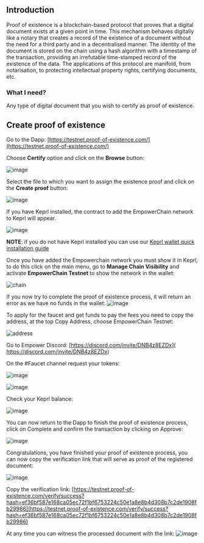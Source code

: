 ## Introduction
Proof of existence is a blockchain-based protocol that proves that a digital document exists at a given point in time. This mechanism behaves digitally like a notary that creates a record of the existence of a document without the need for a third party and in a decentralised manner. The identity of the document is stored on the chain using a hash algorithm with a timestamp of the transaction, providing an irrefutable time-stamped record of the existence of the data. The applications of this protocol are manifold, from notarisation, to protecting intellectual property rights, certifying documents, etc.

### What I need?
Any type of digital document that you wish to certify as proof of existence.

## Create proof of existence 
Go to the Dapp:
[https://testnet.proof-of-existence.com/](https://testnet.proof-of-existence.com/)

Choose **Certify** option and click on the **Browse** button:

![image](https://github.com/Cumulo-pro/Empower-chain/assets/2853158/c8eb89a7-3963-4f12-85e9-e0db61ca4114)

Select the file to which you want to assign the existence proof and click on the **Create proof** button:

![image](https://github.com/Cumulo-pro/Empower-chain/assets/2853158/c3675d18-d988-44ce-8d2a-b997c929af34)

If you have Keprl installed, the contract to add the EmpowerChain network to Keprl will appear.

![image](https://github.com/Cumulo-pro/Empower-chain/assets/2853158/06c9684d-92b4-4203-8d73-498ad0ef02ed)

**NOTE**: if you do not have Keprl installed you can use our [Keprl wallet quick installation guide](https://medium.com/cumulo-pro/keprl-wallet-quick-installation-guide-8d443caf4336)

Once you have added the Empowerchain network you must show it in Keprl, to do this click on the main menu, go to **Manage Chain Visibility** and activate **EmpowerChain Testnet** to show the network in the wallet:

![chain](https://github.com/Cumulo-pro/Empower-chain/assets/2853158/12569f2e-4e67-437d-8539-06ec6ad1b1cd)

If you now try to complete the proof of existence process, it will return an error as we have no funds in the wallet:
![image](https://github.com/Cumulo-pro/Empower-chain/assets/2853158/c56c8ad4-46ce-4e26-984a-1922cecdb8cf)

To apply for the faucet and get funds to pay the fees you need to copy the address, at the top Copy Address, choose EmpowerChain Testnet:

![address](https://github.com/Cumulo-pro/Empower-chain/assets/2853158/61229237-62ae-43d7-90d3-27305d367fbc)

Go to Empower Discord:
 [https://discord.com/invite/DNB4z8EZDx]( https://discord.com/invite/DNB4z8EZDx)

On the #Faucet channel request your tokens:

![image](https://github.com/Cumulo-pro/Empower-chain/assets/2853158/39c2e7b6-64b4-44d0-bf36-672f03fb6a84)

![image](https://github.com/Cumulo-pro/Empower-chain/assets/2853158/42622caf-d72d-444f-a41c-729639396d8c)

Check your Keprl balance:

![image](https://github.com/Cumulo-pro/Empower-chain/assets/2853158/f020c76b-229e-4414-b9bd-70198c45e1ad)

You can now return to the Dapp to finish the proof of existence process, click on Complete and confirm the transaction by clicking on Approve:

![image](https://github.com/Cumulo-pro/Empower-chain/assets/2853158/cfd440aa-2730-4e53-ba1b-7c0ef16a1df8)

Congratulations, you have finished your proof of existence process, you can now copy the verification link that will serve as proof of the registered document:

![image](https://github.com/Cumulo-pro/Empower-chain/assets/2853158/33f62827-c184-4794-a664-4e7da941f7c1)

Copy the verification link:
[https://testnet.proof-of-existence.com/verify/success?hash=ef36bf587e168ca05ec72f1bf6753224c50e1a8e8b4d308b7c2de1908fb29986](https://testnet.proof-of-existence.com/verify/success?hash=ef36bf587e168ca05ec72f1bf6753224c50e1a8e8b4d308b7c2de1908fb29986)

At any time you can witness the processed document with the link:
![image](https://github.com/Cumulo-pro/Empower-chain/assets/2853158/f719bd01-8c62-4617-9e71-dd56995bc47e)
